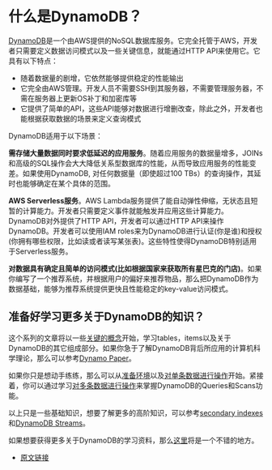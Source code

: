# 什么是DynamoDB？

[DynamoDB](https://aws.amazon.com/dynamodb/)是一个由AWS提供的NoSQL数据库服务。它完全托管于AWS，开发者只需要定义数据访问模式以及一些关键信息，就能通过HTTP API来使用它。它具有以下特点：

* 随着数据量的剧增，它依然能够提供稳定的性能输出
* 它完全由AWS管理。开发人员不需要SSH到其服务器，不需要管理服务器，不需在服务器上更新OS补丁和加密库等
* 它提供了简单的API，这些API能够对数据进行增删改查，除此之外，开发者也能根据获取数据的场景来定义查询模式

DynamoDB适用于以下场景：

**需存储大量数据同时要求低延迟的应用服务**。随着应用服务的数据量增多，JOINs和高级的SQL操作会大大降低关系型数据库的性能，从而导致应用服务的性能变差。如果使用DynamoDB, 对任何数据量（即使超过100 TBs）的查询操作，其延时也能够确定在某个具体的范围。

**AWS Serverless服务**。AWS Lambda服务提供了能自动弹性伸缩，无状态且短暂的计算能力。开发者只需要定义事件就能触发并应用这些计算能力。DynamoDB对外提供了HTTP API，开发者可以通过HTTP API来操作DynamoDB。开发者可以使用IAM roles来为DynamoDB进行认证(你是谁)和授权(你拥有哪些权限，比如读或者读写某张表)。这些特性使得DynamoDB特别适用于Serverless服务。

**对数据具有确定且简单的访问模式(比如根据国家来获取所有星巴克的门店)**。如果你编写了一个推荐系统，并根据用户的偏好来推荐物品，那么把DynamoDB作为数据基础，能够为推荐系统提供更快且性能稳定的key-value访问模式。

## 准备好学习更多关于DynamoDB的知识？

这个系列的文章将以一些[关键的概念](https://github.com/digolds/url_shorten_service/blob/release/DynamoDB/key-concepts.md)开始，学习tables，items以及关于DynamoDB的其它组成部分。如果你急于了解DynamoDB背后所应用的计算机科学理论，那么可以参考[Dynamo Paper](https://github.com/digolds/url_shorten_service/blob/release/DynamoDB/the-dynamo-paper.md)。

如果你只是想动手练练，那么可以从[准备环境](https://github.com/digolds/url_shorten_service/blob/release/DynamoDB/environment-setup.md)以及[对单条数据进行操作](https://github.com/digolds/url_shorten_service/blob/release/DynamoDB/anatomy-of-an-item.md)开始。紧接着，你可以通过学习[对多条数据进行操作](https://github.com/digolds/url_shorten_service/blob/release/DynamoDB/working-with-multiple-items.md)来掌握DynamoDB的Queries和Scans功能。

以上只是一些基础知识，想要了解更多的高阶知识，可以参考[secondary indexes](https://github.com/digolds/url_shorten_service/blob/release/DynamoDB/secondary-indexes.md)和[DynamoDB Streams](https://github.com/digolds/url_shorten_service/blob/release/DynamoDB/dynamodb-streams.md)。

如果想要获得更多关于DynamoDB的学习资料，那么[这里](https://github.com/digolds/url_shorten_service/blob/release/DynamoDB/additional-reading.md)将是一个不错的地方。

* [原文链接](https://www.dynamodbguide.com/what-is-dynamo-db)